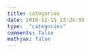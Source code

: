 ```yaml
---
title: categories
date: 2018-12-15 23:24:55
type:  "categories"
comments: false
mathjax: false
---
```

